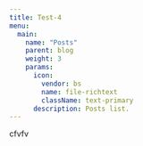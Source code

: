```yaml
---
title: Test-4
menu:
  main:
    name: "Posts"
    parent: blog
    weight: 3
    params:
      icon:
        vendor: bs
        name: file-richtext
        className: text-primary
      description: Posts list.
---
```


cfvfv
